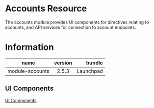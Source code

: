 # Accounts Resource

The accounts module provides UI components for directives relating to accounts, and API services
for connection to account endpoints.

# Information

| name                  | version           | bundle           |
| ----------------------|:-----------------:| ----------------:|
| module-accounts       | 2.5.3             | Launchpad        |

## UI Components

[UI Components](scripts/components/)
